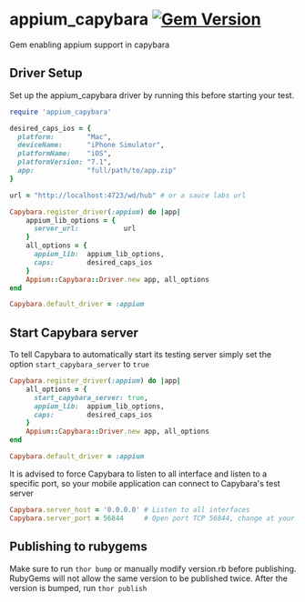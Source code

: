 # appium_capybara  [![Gem Version](https://badge.fury.io/rb/appium_capybara.svg)](http://badge.fury.io/rb/appium_capybara)


Gem enabling appium support in capybara

## Driver Setup
Set up the appium_capybara driver by running this before starting your test.

```ruby
require 'appium_capybara'

desired_caps_ios = {
  platform:        "Mac",
  deviceName:      "iPhone Simulator",
  platformName:    "iOS",
  platformVersion: "7.1",
  app:             "full/path/to/app.zip"
}

url = "http://localhost:4723/wd/hub" # or a sauce labs url

Capybara.register_driver(:appium) do |app|
    appium_lib_options = {
      server_url:           url
    }
    all_options = {
      appium_lib:  appium_lib_options,
      caps:        desired_caps_ios
    }
    Appium::Capybara::Driver.new app, all_options
end

Capybara.default_driver = :appium
```

## Start Capybara server
To tell Capybara to automatically start its testing server simply set the option `start_capybara_server` to `true`

```ruby
Capybara.register_driver(:appium) do |app|
    all_options = {
      start_capybara_server: true,
      appium_lib:  appium_lib_options,
      caps:        desired_caps_ios
    }
    Appium::Capybara::Driver.new app, all_options
end

Capybara.default_driver = :appium
```

It is advised to force Capybara to listen to all interface and listen to a specific port, so your mobile
application can connect to Capybara's test server

```ruby
Capybara.server_host = '0.0.0.0' # Listen to all interfaces
Capybara.server_port = 56844     # Open port TCP 56844, change at your convenience
```

## Publishing to rubygems

Make sure to run `thor bump` or manually modify version.rb before publishing. RubyGems will not allow the same
version to be published twice. After the version is bumped, run `thor publish`
